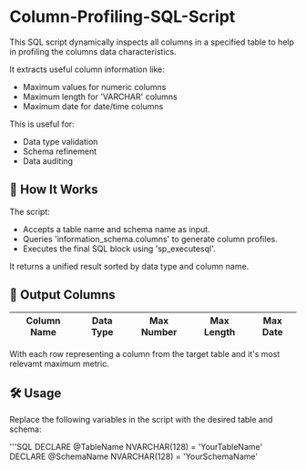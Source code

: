 # Column-Profiling-SQL-Script
This SQL script dynamically inspects all columns in a specified table to help in profiling the columns data characteristics.

It extracts useful column information like:
- Maximum values for numeric columns
- Maximum length for 'VARCHAR' columns
- Maximum date for date/time columns

This is useful for:
- Data type validation
- Schema refinement
- Data auditing

## 🔧  How It Works
The script:
- Accepts a table name and schema name as input.
- Queries 'information_schema.columns' to generate column profiles.
- Executes the final SQL block using 'sp_executesql'.

It returns a unified result sorted by data type and column name.

## 🎁 Output Columns
| Column Name | Data Type | Max Number | Max Length | Max Date |
|-------------|-----------|------------|------------|----------|

With each row representing a column from the target table and it's most relevamt maximum metric.


## 🛠️ Usage
Replace the following variables in the script with the desired table and schema:

'''SQL
DECLARE @TableName NVARCHAR(128) = 'YourTableName'
DECLARE @SchemaName NVARCHAR(128) = 'YourSchemaName'